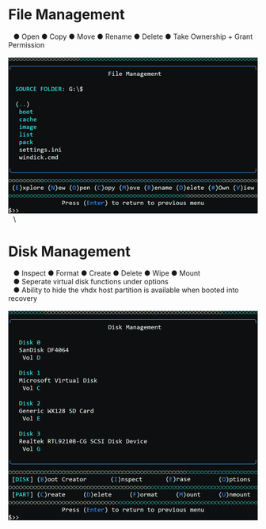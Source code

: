 # File Management
⠀● Open ● Copy ● Move ● Rename ● Delete ● Take Ownership + Grant Permission \
⠀\
![Alt text](https://raw.githubusercontent.com/joshuacline/documentation/main/windick/png/filemanagement.png "filemanagement")
⠀\
# Disk Management
⠀● Inspect ● Format ● Create ● Delete ● Wipe ● Mount \
⠀● Seperate virtual disk functions under options \
⠀● Ability to hide the vhdx host partition is available when booted into recovery \
⠀\
![Alt text](https://raw.githubusercontent.com/joshuacline/documentation/main/windick/png/diskmanagement.png "diskmanagement")
